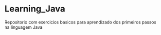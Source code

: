 # Learning_Java
Repositorio com exercicios basicos para aprendizado dos primeiros passos na linguagem Java
